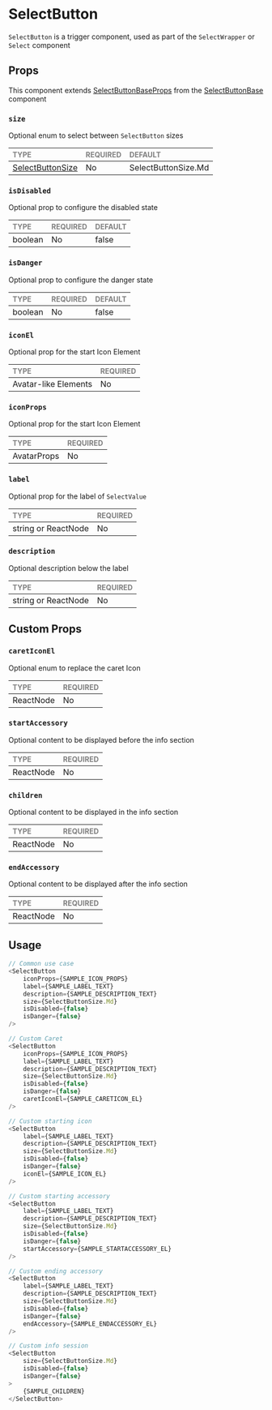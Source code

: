# SelectButton

`SelectButton` is a trigger component, used as part of the `SelectWrapper` or `Select` component

## Props

This component extends [SelectButtonBaseProps](./foundation/SelectButtonBase.types.ts) from the [SelectButtonBase](./foundation/SelectButtonBase.tsx) component

### `size`

Optional enum to select between `SelectButton` sizes

| <span style="color:gray;font-size:14px">TYPE</span> | <span style="color:gray;font-size:14px">REQUIRED</span> | <span style="color:gray;font-size:14px">DEFAULT</span> |
| :-------------------------------------------------- | :------------------------------------------------------ | :----------------------------------------------------- |
| [SelectButtonSize](./SelectButton.types.ts)                   | No                                                      | SelectButtonSize.Md                                                |

### `isDisabled`

Optional prop to configure the disabled state

| <span style="color:gray;font-size:14px">TYPE</span> | <span style="color:gray;font-size:14px">REQUIRED</span> | <span style="color:gray;font-size:14px">DEFAULT</span> |
| :-------------------------------------------------- | :------------------------------------------------------ | :----------------------------------------------------- |
| boolean                                         | No                                                      | false                                                |

### `isDanger`

Optional prop to configure the danger state

| <span style="color:gray;font-size:14px">TYPE</span> | <span style="color:gray;font-size:14px">REQUIRED</span> | <span style="color:gray;font-size:14px">DEFAULT</span> |
| :-------------------------------------------------- | :------------------------------------------------------ | :----------------------------------------------------- |
| boolean                                         | No                                                      | false                                                |

### `iconEl`

Optional prop for the start Icon Element

| <span style="color:gray;font-size:14px">TYPE</span> | <span style="color:gray;font-size:14px">REQUIRED</span> |
| :-------------------------------------------------- | :------------------------------------------------------ |
| Avatar-like Elements                                              | No                                                     |

### `iconProps`

Optional prop for the start Icon Element

| <span style="color:gray;font-size:14px">TYPE</span> | <span style="color:gray;font-size:14px">REQUIRED</span> |
| :-------------------------------------------------- | :------------------------------------------------------ |
| AvatarProps                                              | No                                                     |

### `label`

Optional prop for the label of `SelectValue`

| <span style="color:gray;font-size:14px">TYPE</span> | <span style="color:gray;font-size:14px">REQUIRED</span> |
| :-------------------------------------------------- | :------------------------------------------------------ |
| string or ReactNode                                              | No                                                     |

### `description`

Optional description below the label

| <span style="color:gray;font-size:14px">TYPE</span> | <span style="color:gray;font-size:14px">REQUIRED</span> |
| :-------------------------------------------------- | :------------------------------------------------------ |
| string or ReactNode                                              | No                                                     |

## Custom Props

### `caretIconEl`

Optional enum to replace the caret Icon

| <span style="color:gray;font-size:14px">TYPE</span> | <span style="color:gray;font-size:14px">REQUIRED</span> |
| :-------------------------------------------------- | :------------------------------------------------------ |
| ReactNode                                              | No                                                     |

### `startAccessory`

Optional content to be displayed before the info section

| <span style="color:gray;font-size:14px">TYPE</span> | <span style="color:gray;font-size:14px">REQUIRED</span> |
| :-------------------------------------------------- | :------------------------------------------------------ |
| ReactNode                                              | No                                                     |

### `children`

Optional content to be displayed in the info section

| <span style="color:gray;font-size:14px">TYPE</span> | <span style="color:gray;font-size:14px">REQUIRED</span> |
| :-------------------------------------------------- | :------------------------------------------------------ |
| ReactNode                                              | No                                                     |

### `endAccessory`

Optional content to be displayed after the info section

| <span style="color:gray;font-size:14px">TYPE</span> | <span style="color:gray;font-size:14px">REQUIRED</span> |
| :-------------------------------------------------- | :------------------------------------------------------ |
| ReactNode                                              | No                                                     |

## Usage

```javascript
// Common use case
<SelectButton 
    iconProps={SAMPLE_ICON_PROPS}
    label={SAMPLE_LABEL_TEXT}
    description={SAMPLE_DESCRIPTION_TEXT}
    size={SelectButtonSize.Md}
    isDisabled={false}
    isDanger={false}
/>

// Custom Caret
<SelectButton 
    iconProps={SAMPLE_ICON_PROPS}
    label={SAMPLE_LABEL_TEXT}
    description={SAMPLE_DESCRIPTION_TEXT}
    size={SelectButtonSize.Md}
    isDisabled={false}
    isDanger={false}
    caretIconEl={SAMPLE_CARETICON_EL}
/>

// Custom starting icon
<SelectButton 
    label={SAMPLE_LABEL_TEXT}
    description={SAMPLE_DESCRIPTION_TEXT}
    size={SelectButtonSize.Md}
    isDisabled={false}
    isDanger={false}
    iconEl={SAMPLE_ICON_EL}
/>

// Custom starting accessory
<SelectButton 
    label={SAMPLE_LABEL_TEXT}
    description={SAMPLE_DESCRIPTION_TEXT}
    size={SelectButtonSize.Md}
    isDisabled={false}
    isDanger={false}
    startAccessory={SAMPLE_STARTACCESSORY_EL}
/>

// Custom ending accessory
<SelectButton 
    label={SAMPLE_LABEL_TEXT}
    description={SAMPLE_DESCRIPTION_TEXT}
    size={SelectButtonSize.Md}
    isDisabled={false}
    isDanger={false}
    endAccessory={SAMPLE_ENDACCESSORY_EL}
/>

// Custom info session
<SelectButton 
    size={SelectButtonSize.Md}
    isDisabled={false}
    isDanger={false}
>
    {SAMPLE_CHILDREN}
</SelectButton>
```
